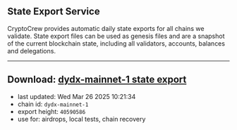 ## State Export Service
CryptoCrew provides automatic daily state exports for all chains we validate. State export files can be used as genesis files and are a snapshot of the current blockchain state, including all validators, accounts, balances and delegations.

---
**Download: [dydx-mainnet-1 state export](https://dl-tyo.ccvalidators.com/SERVICE/dydx/dydx-mainnet-1_export_40590586.json)**
---

- last updated: Wed Mar 26 2025 10:21:34
- chain id: `dydx-mainnet-1`
- export height: `40590586`
- use for: airdrops, local tests, chain recovery
